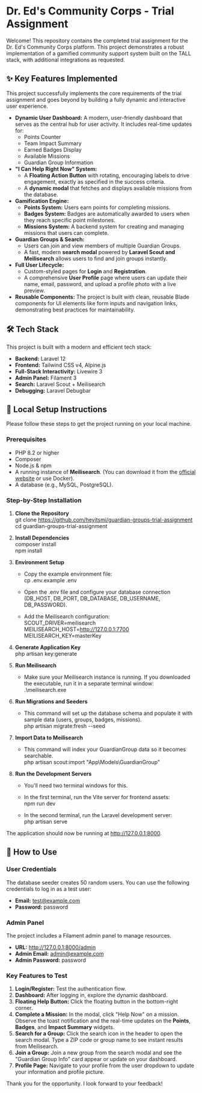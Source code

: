 # **Dr. Ed's Community Corps \- Trial Assignment**

Welcome\! This repository contains the completed trial assignment for the Dr. Ed's Community Corps platform. This project demonstrates a robust implementation of a gamified community support system built on the TALL stack, with additional integrations as requested.

## **✨ Key Features Implemented**

This project successfully implements the core requirements of the trial assignment and goes beyond by building a fully dynamic and interactive user experience.

* **Dynamic User Dashboard:** A modern, user-friendly dashboard that serves as the central hub for user activity. It includes real-time updates for:  
  * Points Counter  
  * Team Impact Summary  
  * Earned Badges Display  
  * Available Missions  
  * Guardian Group Information  
* **"I Can Help Right Now" System:**  
  * A **Floating Action Button** with rotating, encouraging labels to drive engagement, exactly as specified in the success criteria.  
  * A **dynamic modal** that fetches and displays available missions from the database.  
* **Gamification Engine:**  
  * **Points System:** Users earn points for completing missions.  
  * **Badges System:** Badges are automatically awarded to users when they reach specific point milestones.  
  * **Missions System:** A backend system for creating and managing missions that users can complete.  
* **Guardian Groups & Search:**  
  * Users can join and view members of multiple Guardian Groups.  
  * A fast, modern **search modal** powered by **Laravel Scout and Meilisearch** allows users to find and join groups instantly.  
* **Full User Lifecycle:**  
  * Custom-styled pages for **Login** and **Registration**.  
  * A comprehensive **User Profile** page where users can update their name, email, password, and upload a profile photo with a live preview.  
* **Reusable Components:** The project is built with clean, reusable Blade components for UI elements like form inputs and navigation links, demonstrating best practices for maintainability.

## **🛠️ Tech Stack**

This project is built with a modern and efficient tech stack:

* **Backend:** Laravel 12 
* **Frontend:** Tailwind CSS v4, Alpine.js  
* **Full-Stack Interactivity:** Livewire 3  
* **Admin Panel:** Filament 3  
* **Search:** Laravel Scout \+ Meilisearch  
* **Debugging:** Laravel Debugbar

## **🚀 Local Setup Instructions**

Please follow these steps to get the project running on your local machine.

### **Prerequisites**

* PHP 8.2 or higher  
* Composer  
* Node.js & npm  
* A running instance of **Meilisearch**. (You can download it from the [official website](https://www.google.com/search?q=https://www.meilisearch.com/docs/learn/getting_started/installation) or use Docker).  
* A database (e.g., MySQL, PostgreSQL).

### **Step-by-Step Installation**

1. **Clone the Repository**  
   git clone https://github.com/heyitsmi/guardian-groups-trial-assignment  
   cd guardian-groups-trial-assignment

2. **Install Dependencies**  
   composer install  
   npm install

3. **Environment Setup**  
   * Copy the example environment file:  
     cp .env.example .env

   * Open the .env file and configure your database connection (DB\_HOST, DB\_PORT, DB\_DATABASE, DB\_USERNAME, DB\_PASSWORD).  
   * Add the Meilisearch configuration:  
     SCOUT\_DRIVER=meilisearch  
     MEILISEARCH\_HOST=http://127.0.0.1:7700  
     MEILISEARCH\_KEY=masterKey

4. **Generate Application Key**  
   php artisan key:generate

5. **Run Meilisearch**  
   * Make sure your Meilisearch instance is running. If you downloaded the executable, run it in a separate terminal window:  
     .\\meilisearch.exe

6. **Run Migrations and Seeders**  
   * This command will set up the database schema and populate it with sample data (users, groups, badges, missions).  
     php artisan migrate:fresh \--seed

7. **Import Data to Meilisearch**  
   * This command will index your GuardianGroup data so it becomes searchable.  
     php artisan scout:import "App\\Models\\GuardianGroup"

8. **Run the Development Servers**  
   * You'll need two terminal windows for this.  
   * In the first terminal, run the Vite server for frontend assets:  
     npm run dev

   * In the second terminal, run the Laravel development server:  
     php artisan serve

The application should now be running at http://127.0.0.1:8000.

## **👤 How to Use**

### **User Credentials**

The database seeder creates 50 random users. You can use the following credentials to log in as a test user:

* **Email:** test@example.com  
* **Password:** password

### **Admin Panel**

The project includes a Filament admin panel to manage resources.

* **URL:** http://127.0.0.1:8000/admin  
* **Admin Email:** admin@example.com  
* **Admin Password:** password

### **Key Features to Test**

1. **Login/Register:** Test the authentication flow.  
2. **Dashboard:** After logging in, explore the dynamic dashboard.  
3. **Floating Help Button:** Click the floating button in the bottom-right corner.  
4. **Complete a Mission:** In the modal, click "Help Now" on a mission. Observe the toast notification and the real-time updates on the **Points**, **Badges**, and **Impact Summary** widgets.  
5. **Search for a Group:** Click the search icon in the header to open the search modal. Type a ZIP code or group name to see instant results from Meilisearch.  
6. **Join a Group:** Join a new group from the search modal and see the "Guardian Group Info" card appear or update on your dashboard.  
7. **Profile Page:** Navigate to your profile from the user dropdown to update your information and profile picture.

Thank you for the opportunity. I look forward to your feedback\!